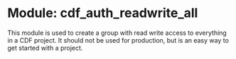 # Module: cdf_auth_readwrite_all

This module is used to create a group with read write access to everything in a CDF project.
It should not be used for production, but is an easy way to get started with a project.